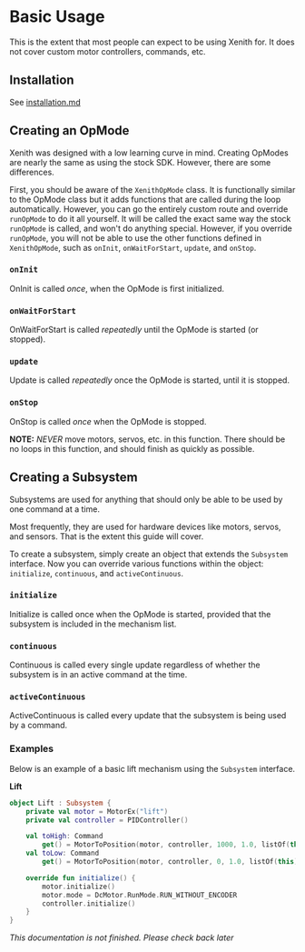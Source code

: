 # Basic Usage

This is the extent that most people can expect to be using Xenith for. It does not cover custom motor
controllers, commands, etc.

## Installation

See [installation.md](https://github.com/rowan-mcalpin/xenith/blob/main/docs/pages/installation.md)

## Creating an OpMode

Xenith was designed with a low learning curve in mind. Creating OpModes are nearly the same as using
the stock SDK. However, there are some differences.

First, you should be aware of the `XenithOpMode` class. It is functionally similar to the OpMode class
but it adds functions that are called during the loop automatically. However, you can go the entirely custom route and 
override `runOpMode` to do it all yourself. It will be called the exact same way the stock `runOpMode` is called, and
won't do anything special. However, if you override `runOpMode`, you will not be able to use the
other functions defined in `XenithOpMode`, such as `onInit`, `onWaitForStart`, `update`, and
`onStop`.

### `onInit`

OnInit is called *once*, when the OpMode is first initialized.

### `onWaitForStart`

OnWaitForStart is called *repeatedly* until the OpMode is started (or stopped).

### `update`

Update is called *repeatedly* once the OpMode is started, until it is stopped.

### `onStop`

OnStop is called *once* when the OpMode is stopped. 

**NOTE:** *NEVER* move motors, servos, etc. in this function. There should be no loops in this function,
and should finish as quickly as possible. 

## Creating a Subsystem

Subsystems are used for anything that should only be able to be used by one command at a time.

Most frequently, they are used for hardware devices like motors, servos, and sensors. That is the
extent this guide will cover. 

To create a subsystem, simply create an object that extends the `Subsystem` interface. Now you can override
various functions within the object: `initialize`, `continuous`, and `activeContinuous`. 

### `initialize`

Initialize is called once when the OpMode is started, provided that the subsystem is included in the
mechanism list. 

### `continuous`

Continuous is called every single update regardless of whether the subsystem is in an active command
at the time.

### `activeContinuous`

ActiveContinuous is called every update that the subsystem is being used by a command.

### Examples

Below is an example of a basic lift mechanism using the `Subsystem` interface.

**Lift**
```kotlin
object Lift : Subsystem {
    private val motor = MotorEx("lift")
    private val controller = PIDController()

    val toHigh: Command
        get() = MotorToPosition(motor, controller, 1000, 1.0, listOf(this))
    val toLow: Command
        get() = MotorToPosition(motor, controller, 0, 1.0, listOf(this))

    override fun initialize() {
        motor.initialize()
        motor.mode = DcMotor.RunMode.RUN_WITHOUT_ENCODER
        controller.initialize()
    }
}
```


*This documentation is not finished. Please check back later*